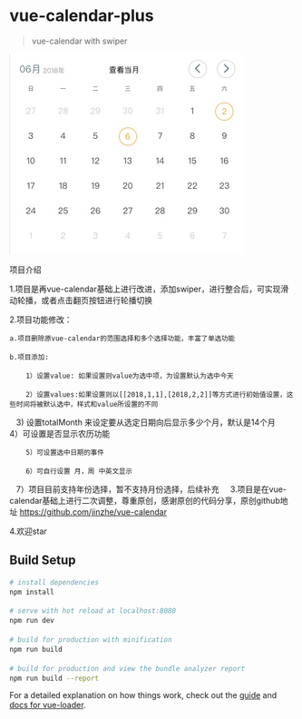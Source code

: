 # vue-calendar-plus

> vue-calendar with swiper

![效果图](https://github.com/gaoqiang1112/vue-calendar-plus/blob/master/src/assets/1527147468876.jpg)

项目介绍

1.项目是再vue-calendar基础上进行改进，添加swiper，进行整合后，可实现滑动轮播，或者点击翻页按钮进行轮播切换

2.项目功能修改：

	a.项目删除原vue-calendar的范围选择和多个选择功能，丰富了单选功能
  
	b.项目添加: 
  
		1）设置value: 如果设置则value为选中项，为设置默认为选中今天
    
		2）设置values:如果设置则以[[2018,1,1],[2018,2,2]]等方式进行初始值设置，这些时间将被默认选中，样式和value所设置的不同
    
    3) 设置totalMonth 来设定要从选定日期向后显示多少个月，默认是14个月
    
		4）可设置是否显示农历功能
    
		5）可设置选中日期的事件
    
		6）可自行设置 月，周 中英文显示
    
    7）项目目前支持年份选择，暂不支持月份选择，后续补充
    
3.项目是在vue-calendar基础上进行二次调整，尊重原创，感谢原创的代码分享，原创github地址 https://github.com/jinzhe/vue-calendar

4.欢迎star


## Build Setup

``` bash
# install dependencies
npm install

# serve with hot reload at localhost:8080
npm run dev

# build for production with minification
npm run build

# build for production and view the bundle analyzer report
npm run build --report
```

For a detailed explanation on how things work, check out the [guide](http://vuejs-templates.github.io/webpack/) and [docs for vue-loader](http://vuejs.github.io/vue-loader).
